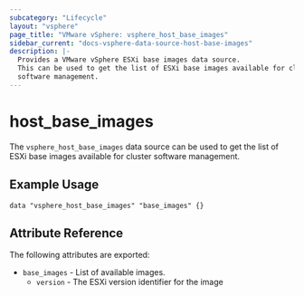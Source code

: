 ```yaml
---
subcategory: "Lifecycle"
layout: "vsphere"
page_title: "VMware vSphere: vsphere_host_base_images"
sidebar_current: "docs-vsphere-data-source-host-base-images"
description: |-
  Provides a VMware vSphere ESXi base images data source.
  This can be used to get the list of ESXi base images available for cluster
  software management.
---
```


# host\_base\_images

The `vsphere_host_base_images` data source can be used to get the list of ESXi
base images available for cluster software management.

## Example Usage

```hcl
data "vsphere_host_base_images" "base_images" {}
```

## Attribute Reference

The following attributes are exported:

* `base_images` - List of available images.
  * `version` - The ESXi version identifier for the image
